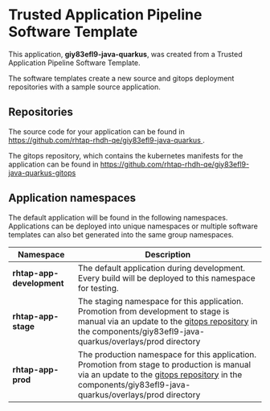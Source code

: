 # Trusted Application Pipeline Software Template

This application, **giy83efl9-java-quarkus**, was created from a Trusted Application Pipeline Software Template.

The software templates create a new source and gitops deployment repositories with a sample source application. 

## Repositories

The source code for your application can be found in [https://github.com/rhtap-rhdh-qe/giy83efl9-java-quarkus ](https://github.com/rhtap-rhdh-qe/giy83efl9-java-quarkus ).
 
The gitops repository, which contains the kubernetes manifests for the application can be found in 
[https://github.com/rhtap-rhdh-qe/giy83efl9-java-quarkus-gitops ](https://github.com/rhtap-rhdh-qe/giy83efl9-java-quarkus-gitops ) 

## Application namespaces 

The default application will be found in the following namespaces. Applications can be deployed into unique namespaces or multiple software templates can also bet generated into the same group namespaces.  

|  Namespace   |  Description   |  
| -------- | -------- |   
| **rhtap-app-development** | The default application during development. Every build will be deployed to this namespace for testing. | 
| **rhtap-app-stage** | The staging namespace for this application. Promotion from development to stage is manual via an update to the [gitops repository](https://github.com/rhtap-rhdh-qe/giy83efl9-java-quarkus-gitops ) in the components/giy83efl9-java-quarkus/overlays/prod directory |  
| **rhtap-app-prod** | The production namespace for this application. Promotion from stage to production is manual via an update to the [gitops repository](https://github.com/rhtap-rhdh-qe/giy83efl9-java-quarkus-gitops ) in the components/giy83efl9-java-quarkus/overlays/prod directory | 